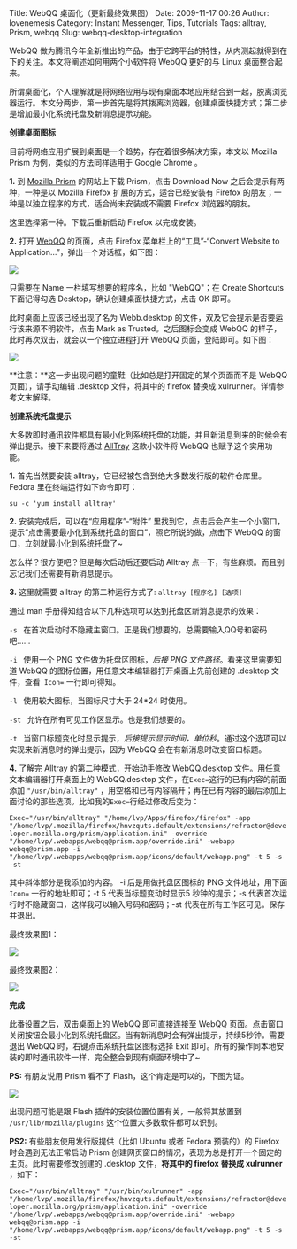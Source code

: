Title: WebQQ 桌面化（更新最终效果图）
Date: 2009-11-17 00:26
Author: lovenemesis
Category: Instant Messenger, Tips, Tutorials
Tags: alltray, Prism, webqq
Slug: webqq-desktop-integration

WebQQ
做为腾讯今年全新推出的产品，由于它跨平台的特性，从内测起就得到在下的关注。本文将阐述如何用两个小软件将
WebQQ 更好的与 Linux 桌面整合起来。

所谓桌面化，个人理解就是将网络应用与现有桌面本地应用结合到一起，脱离浏览器运行。本文分两步，第一步首先是将其拨离浏览器，创建桌面快捷方式；第二步是增加最小化系统托盘及新消息提示功能。

**创建桌面图标**

目前将网络应用扩展到桌面是一个趋势，存在着很多解决方案，本文以 Mozilla
Prism 为例，类似的方法同样适用于 Google Chrome 。

**1.** 到 [Mozilla Prism](http://prism.mozilla.com/) 的网站上下载
Prism，点击 Download Now 之后会提示有两种，一种是以 Mozilla Firefox
扩展的方式，适合已经安装有 Firefox
的朋友；一种是以独立程序的方式，适合尚未安装或不需要 Firefox
浏览器的朋友。

这里选择第一种。下载后重新启动 Firefox 以完成安装。

**2.** 打开 [WebQQ](http://web.qq.com/) 的页面，点击 Firefox
菜单栏上的“工具”-“Convert Website to
Application...”，弹出一个对话框，如下图：

[![](http://i.linuxtoy.org/images/2009/11/screenshot-prism-mozilla-labs-280x300.png)](http://i.linuxtoy.org/images/2009/11/screenshot-prism-mozilla-labs.png)

只需要在 Name 一栏填写想要的程序名，比如 "WebQQ"；在 Create Shortcuts
下面记得勾选 Desktop，确认创建桌面快捷方式，点击 OK 即可。

此时桌面上应该已经出现了名为 Webb.desktop
的文件，双及它会提示是否要运行该来源不明软件，点击 Mark as
Trusted。之后图标会变成 WebQQ
的样子，此时再次双击，就会以一个独立进程打开 WebQQ
页面，登陆即可。如下图：

[![](http://i.linuxtoy.org/images/2009/11/screenshot-webqq-389x300.png)](http://i.linuxtoy.org/images/2009/11/screenshot-webqq.png)

**注意：**这一步出现问题的童鞋（比如总是打开固定的某个页面而不是 WebQQ
页面），请手动编辑 .desktop 文件，将其中的 firefox 替换成
xulrunner。详情参考文末解释。

**创建系统托盘提示**

大多数即时通讯软件都具有最小化到系统托盘的功能，并且新消息到来的时候会有弹出提示。接下来要将通过
[AllTray](http://linuxtoy.org/archives/alltray.html) 这款小软件将 WebQQ
也赋予这个实用功能。

**1.** 首先当然要安装
alltray，它已经被包含到绝大多数发行版的软件仓库里。 Fedora
里在终端运行如下命令即可：

`su -c 'yum install alltray'`

**2.** 安装完成后，可以在“应用程序”-“附件”
里找到它，点击后会产生一个小窗口，提示“点击需要最小化到系统托盘的窗口”，照它所说的做，点击下
WebQQ 的窗口，立刻就最小化到系统托盘了~

怎么样？很方便吧？但是每次启动后还要启动 Alltray
点一下，有些麻烦。而且别忘记我们还需要有新消息提示。

**3.** 这里就需要 alltray 的第二种运行方式了: `alltray [程序名] [选项]`

通过 man 手册得知组合以下几种选项可以达到托盘区新消息提示的效果：

`-s ` 在首次启动时不隐藏主窗口。正是我们想要的，总需要输入QQ号和密码吧……

`-i ` 使用一个 PNG 文件做为托盘区图标，*后接 PNG
文件路径*。看来这里需要知道 WebQQ
的图标位置，用任意文本编辑器打开桌面上先前创建的 .desktop
文件，查看` Icon=` 一行即可得知。

`-l ` 使用较大图标，当图标尺寸大于 24*24 时使用。

`-st ` 允许在所有可见工作区显示。也是我们想要的。

`-t `
当窗口标题变化时显示提示，*后接提示显示时间，单位秒*。通过这个选项可以实现来新消息时的弹出提示，因为
WebQQ 会在有新消息时改变窗口标题。

**4.** 了解完 Alltray 的第二种模式，开始动手修改 WebQQ.desktop
文件。用任意文本编辑器打开桌面上的 WebQQ.desktop
文件，在` Exec= `这行的已有内容的前面添加 `"/usr/bin/alltray"`
，用空格和已有内容隔开；再在已有内容的最后添加上面讨论的那些选项。比如我的` Exec= `行经过修改后变为：

`Exec="/usr/bin/alltray" "/home/lvp/Apps/firefox/firefox" -app "/home/lvp/.mozilla/firefox/hnvzquts.default/extensions/refractor@developer.mozilla.org/prism/application.ini" -override "/home/lvp/.webapps/webqq@prism.app/override.ini" -webapp webqq@prism.app -i "/home/lvp/.webapps/webqq@prism.app/icons/default/webapp.png" -t 5 -s -st`

其中斜体部分是我添加的内容。 -i 后是用做托盘区图标的 PNG
文件地址，用下面 `Icon=` 一行的地址即可；-t 5 代表当标题变动时显示5
秒钟的提示；-s 代表首次运行时不隐藏窗口，这样我可以输入号码和密码；-st
代表在所有工作区可见。保存并退出。

最终效果图1：

[![](http://i.linuxtoy.org/images/2009/11/webqq-message-400x84.png)](http://i.linuxtoy.org/images/2009/11/webqq-message.png)

最终效果图2：

[![](http://i.linuxtoy.org/images/2009/11/webqq-qun-400x91.png)](http://i.linuxtoy.org/images/2009/11/webqq-qun.png)

**完成**

此番设置之后，双击桌面上的 WebQQ 即可直接连接至 WebQQ
页面。点击窗口关闭按钮会最小化到系统托盘区。当有新消息时会有弹出提示，持续5秒钟。需要退出
WebQQ 时，右键点击系统托盘区图标选择 Exit
即可。所有的操作同本地安装的即时通讯软件一样，完全整合到现有桌面环境中了~

**PS:** 有朋友说用 Prism 看不了 Flash，这个肯定是可以的，下图为证。

[![](http://i.linuxtoy.org/images/2009/11/screenshot-youtube-ian-brown-stellify-389x300.png)](http://i.linuxtoy.org/images/2009/11/screenshot-youtube-ian-brown-stellify.png)

出现问题可能是跟 Flash 插件的安装位置位置有关，一般将其放置到
`/usr/lib/mozilla/plugins` 这个位置大多数软件都可以识别。

**PS2:** 有些朋友使用发行版提供（比如 Ubuntu 或者 Fedora 预装的）的
Firefox 时会遇到无法正常启动 Prism
创建网页窗口的情况，表现为总是打开一个固定的主页。此时需要修改创建的
.desktop 文件，**将其中的 firefox 替换成 xulrunner** ，如下：

`Exec="/usr/bin/alltray" "/usr/bin/xulrunner" -app "/home/lvp/.mozilla/firefox/hnvzquts.default/extensions/refractor@developer.mozilla.org/prism/application.ini" -override "/home/lvp/.webapps/webqq@prism.app/override.ini" -webapp webqq@prism.app -i "/home/lvp/.webapps/webqq@prism.app/icons/default/webapp.png" -t 5 -s -st`
